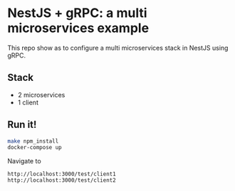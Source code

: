 # NestJS + gRPC: a multi microservices example

This repo show as to configure a multi microservices stack in NestJS using gRPC.

## Stack
* 2 microservices 
* 1 client

## Run it!
```bash
make npm_install
docker-compose up
```
Navigate to

```
http://localhost:3000/test/client1
http://localhost:3000/test/client2
```
